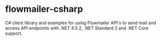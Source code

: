 # flowmailer-csharp

C# client library and examples for using Flowmailer API's to send mail and access API endpoints with .NET 4.5.2, .NET Standard 2 and .NET Core support.
